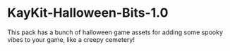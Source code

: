# KayKit-Halloween-Bits-1.0
This pack has a bunch of halloween game assets for adding some spooky vibes to your game, like a creepy cemetery!
